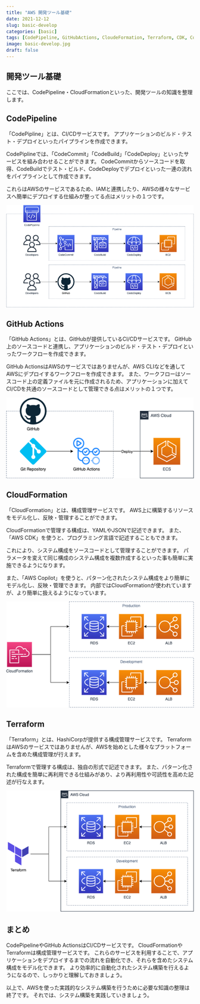 ```yaml
---
title: "AWS 開発ツール基礎"
date: 2021-12-12
slug: basic-develop
categories: [basic]
tags: [CodePipeline, GitHubActions, CloudeFormation, Terraform, CDK, Copilot]
image: basic-develop.jpg
draft: false
---
```


## 開発ツール基礎

ここでは、CodePipeline・CloudFormationといった、開発ツールの知識を整理します。

## CodePipeline

「CodePipline」とは、CI/CDサービスです。
アプリケーションのビルド・テスト・デプロイといったパイプラインを作成できます。

CodePiplineでは、「CodeCommit」「CodeBuild」「CodeDeploy」といったサービスを組み合わせることができます。
CodeCommitからソースコードを取得、CodeBuildでテスト・ビルド、CodeDeployでデプロイといった一連の流れをパイプラインとして作成できます。

これらはAWSのサービスであるため、IAMと連携したり、AWSの様々なサービスへ簡単にデプロイする仕組みが整ってる点はメリットの１つです。

![](group-basic-codepipeline.png)


## GitHub Actions

「GitHub Actions」とは、GitHubが提供しているCI/CDサービスです。
GitHub上のソースコードと連携し、アプリケーションのビルド・テスト・デプロイといったワークフローを作成できます。

GitHub ActionsはAWSのサービスではありませんが、AWS CLIなどを通してAWSにデプロイするワークフローを作成できます。
また、ワークフローはソースコード上の定義ファイルを元に作成されるため、アプリケーションに加えてCI/CDを共通のソースコードとして管理できる点はメリットの１つです。

![](group-basic-github-actions.png)


## CloudFormation

「CloudFormation」とは、構成管理サービスです。
AWS上に構築するリソースをモデル化し、反映・管理することができます。

CloudFormationで管理する構成は、YAMLやJSONで記述できます。
また、「AWS CDK」を使うと、プログラミング言語で記述することもできます。

これにより、システム構成をソースコードとして管理することができます。
パラメータを変えて同じ構成のシステム構成を複数作成するといった事も簡単に実施できるようになります。

また、「AWS Copilot」を使うと、パターン化されたシステム構成をより簡単にモデル化し、反映・管理できます。
内部ではCloudFormationが使われていますが、より簡単に扱えるようになっています。

![](group-basic-cloudformation.png)


## Terraform

「Terraform」とは、HashiCorpが提供する構成管理サービスです。
TerraformはAWSのサービスではありませんが、AWSを始めとした様々なプラットフォームを含めた構成管理が行えます。

Terraformで管理する構成は、独自の形式で記述できます。
また、パターン化された構成を簡単に再利用できる仕組みがあり、より再利用性や可読性を高めた記述が行なえます。

![](group-basic-terraform.png)


## まとめ

CodePipelineやGitHub ActionsはCI/CDサービスです。
CloudFormationやTerraformは構成管理サービスです。
これらのサービスを利用することで、アプリケーションをデプロイするまでの流れを自動化でき、それらを含めたシステム構成をモデル化できます。
より効率的に自動化されたシステム構築を行えるようになるので、しっかりと理解しておきましょう。

以上で、AWSを使った実践的なシステム構築を行うために必要な知識の整理は終了です。
それでは、システム構築を実践していきましょう。
